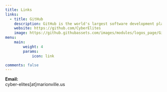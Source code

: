 ```yaml
---
title: Links
links:
  - title: GitHub
    description: GitHub is the world's largest software development platform.
    website: https://github.com/CyberElites
    image: https://github.githubassets.com/images/modules/logos_page/GitHub-Mark.png
menu:
    main: 
        weight: 4
        params:
            icon: link

comments: false
---
```


**Email:**
<br>
cyber-elites[at]marionville.us